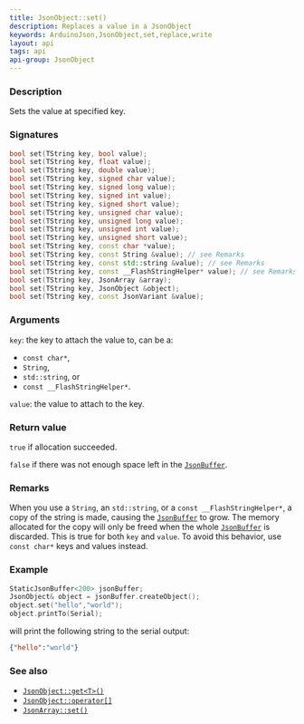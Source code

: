 ```yaml
---
title: JsonObject::set()
description: Replaces a value in a JsonObject
keywords: ArduinoJson,JsonObject,set,replace,write
layout: api
tags: api
api-group: JsonObject
---
```


### Description

Sets the value at specified key.

### Signatures

```c++
bool set(TString key, bool value);
bool set(TString key, float value);
bool set(TString key, double value);
bool set(TString key, signed char value);
bool set(TString key, signed long value);
bool set(TString key, signed int value);
bool set(TString key, signed short value);
bool set(TString key, unsigned char value);
bool set(TString key, unsigned long value);
bool set(TString key, unsigned int value);
bool set(TString key, unsigned short value);
bool set(TString key, const char *value);
bool set(TString key, const String &value); // see Remarks
bool set(TString key, const std::string &value); // see Remarks
bool set(TString key, const __FlashStringHelper* value); // see Remarks
bool set(TString key, JsonArray &array);
bool set(TString key, JsonObject &object);
bool set(TString key, const JsonVariant &value);
```

### Arguments

`key`: the key to attach the value to, can be a:

* `const char*`,
* `String`,
* `std::string`, or
* `const __FlashStringHelper*`.

`value`: the value to attach to the key.

### Return value

`true` if allocation succeeded.

`false` if there was not enough space left in the [`JsonBuffer`]({{site.baseurl}}/api/jsonbuffer/).

### Remarks

When you use a `String`, an `std::string`, or a `const __FlashStringHelper*`, a
copy of the string is made, causing the [`JsonBuffer`]({{site.baseurl}}/api/jsonbuffer/) to grow.
The memory allocated for the copy will only be freed when the whole [`JsonBuffer`]({{site.baseurl}}/api/jsonbuffer/) is discarded.
This is true for both `key` and `value`.
To avoid this behavior, use `const char*` keys and values instead.

### Example

```c++
StaticJsonBuffer<200> jsonBuffer;
JsonObject& object = jsonBuffer.createObject();
object.set("hello","world");
object.printTo(Serial);
```

will print the following string to the serial output:

```json
{"hello":"world"}
```

### See also

* [`JsonObject::get<T>()`]({{site.baseurl}}/api/jsonobject/get/)
* [`JsonObject::operator[]`]({{site.baseurl}}/api/jsonobject/subscript/)
* [`JsonArray::set()`]({{site.baseurl}}/api/jsonarray/set/)